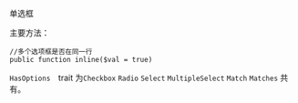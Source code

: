 单选框


主要方法：

```
//多个选项框是否在同一行
public function inline($val = true)

```
`HasOptions`　trait 为`Checkbox` `Radio` `Select` `MultipleSelect` `Match` `Matches` 共有。